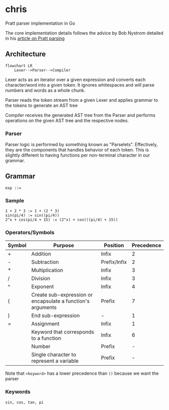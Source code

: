 # chris

Pratt parser implementation in Go

The core implementation details follows the advice by
Bob Nystrom detailed in
his [article on Pratt parsing](http://journal.stuffwithstuff.com/2011/03/19/pratt-parsers-expression-parsing-made-easy/)

## Architecture

```marmaid
flowchart LR
    Lexer-->Parser-->Compiler
```

Lexer acts as an iterator over a given expression and converts each character/word into a given token. It ignores
whitespaces and will parse numbers and words as a whole chunk.

Parser reads the token stream from a given Lexer and applies grammar to the tokens to generate an AST tree

Compiler receives the generated AST tree from the Parser and performs operations on the given AST tree and the
respective
nodes.

### Parser

Parser logic is performed by something known as "Parselets". Effectively, they are the components that handles behavior
of each token. This is slightly different to having functions per non-terminal character in our grammar.

## Grammar

```text
exp ::= 
```

### Sample
```text
1 + 2 * 3 := 1 + (2 * 3)
sin(pi/4) := sin((pi/4))
2^x + cos(pi/4 + 15) := (2^x) + cos(((pi/4) + 15))
```

### Operators/Symbols

| Symbol     | Purpose                                                     | Position     | Precedence |
|------------|-------------------------------------------------------------|--------------|------------|
| +          | Addition                                                    | Infix        | 2          |
| -          | Subtraction                                                 | Prefix/Infix | 2          |
| *          | Multiplication                                              | Infix        | 3          |
| /          | Division                                                    | Infix        | 3          |
| ^          | Exponent                                                    | Infix        | 4          |
| (          | Create sub-expression or encapsulate a function's arguments | Prefix       | 7          |
| )          | End sub-expression                                          | -            | 1          |
| =          | Assignment                                                  | Infix        | 1          |
| <keyword>  | Keyword that corresponds to a function                      | Infix        | 6          |
| <number>   | Number                                                      | Prefix       | -          |
| <Variable> | Single character to represent a variable                    | Prefix       | -          |

Note that `<keyword>` has a lower precedence than `()` because we want the parser

### Keywords

```text
sin, cos, tan, pi
```